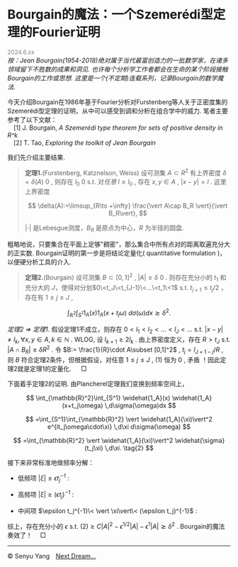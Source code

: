 <style>
.bjimg{
  position: fixed;
  top: 0;
  left: 0;
  width:100%;
height:100%;
min-width: 1000px;
z-index:-10;
zoom: 1;
  background-image: url(https://encrypted-tbn0.gstatic.com/images?q=tbn:ANd9GcQgBA_vJZU-QJZ2ZyiJQ0zo2xmpT2qMGT6gTw&s);
  background-repeat: no-repeat;
  background-size: contain;
  background-position: center 0;
  opacity: 0.3;
  }
</style>
<head>
<script src="https://cdn.mathjax.org/mathjax/latest/MathJax.js?config=TeX-AMS-MML_HTMLorMML" type="text/javascript"></script>
    <script type="text/x-mathjax-config">
        MathJax.Hub.Config({
            tex2jax: {
            skipTags: ['script', 'noscript', 'style', 'textarea', 'pre'],
            inlineMath: [['$','$']]
            }
        });
    </script>
</head>
<div class="bjimg"></div>

# Bourgain的魔法：一个Szemerédi型定理的Fourier证明

<font size="2" color="grey">2024.6.xx</font><br/>
*按：Jean Bourgain(1954-2018)绝对属于当代最富创造力的一批数学家，在诸多领域留下不胜数的成果和洞见. 也许每个分析学工作者都会在生命的某个阶段接触Bourgain的工作或思想. 这里是一个(不定期)连载系列，记录Bourgain的数学魔法.*<br/>

今天介绍Bourgain在1986年基于Fourier分析对Furstenberg等人关于正密度集的Szemerédi型定理的证明，从中可以感受到调和分析在组合学中的威力. 笔者主要参考了以下文献：<br>
&emsp;[1] J.  Bourgain, *A Szemerédi type theorem for sets of positive density in R^k* <br>
&emsp;[2] T. Tao, *Exploring the toolkit of Jean Bourgain*<br/>

我们先介绍主要结果. 

>**定理1.**(Furstenberg, Katznelson, Weiss) 设可测集 $A\subset R^2$ 有上界密度 $\delta=\delta(A)\>0$ , 则存在 $l_0\>0$ s.t. 对*任意* $l\geq l_0$ , 存在 $x,y\in A$ , $\vert x-y\vert =l$ . 这里上界密度
>
>$$
\delta(A):=\limsup_{R\to +\infty} \frac{\vert A\cap B_R \vert}{\vert B_R\vert}, 
$$
>
>$\vert \cdot\vert$ 是Lebesgue测度，$B_R$ 是原点为中心，$R$ 为半径的圆盘.

粗略地说，只要集合在平面上足够"稠密"，那么集合中所有点对的距离取遍充分大的正实数. Bourgain证明的第一步是将结论定量化( quantitative formulation )，以便硬分析工具的介入. 

>**定理2.**(Bourgain) 设可测集 $B\subset [0,1]^2$ , $\vert A\vert\geq \delta\>0$ . 则存在充分小的 $t_1$ 和充分大的 $J$，使得对分划$0\<t_J\<t_{J-1}\<...\<t_1\<1$ s.t. $t_{j+1}\leq t_j/2$ ，存在有 $1\leq j\leq J$ , 
>

$$
\int_{\mathbb{R}^2}\int_{S^1} 1_A(x) 1_A(x+t_j\omega) \ d\sigma(\omega)dx \gtrsim \delta^2. \tag{1}
$$

*定理2 $\Rightarrow$ 定理1*. 假设定理1不成立，则存在 $0<l_1<l_2<...<l_J<...$ s.t. $\vert x-y\vert\neq l_k, \forall x,y \in  A, k\in\mathbb{N}$ . WLOG, 设 $l_{k+1}\geq 2l_{k}$ . 由上界密度定义，存在 $R>t_J$ s.t. $\vert A\cap B_R\vert\geq \delta R^2$ . 令 $B:= \frac{1}{R}\cdot A\subset [0,1]^2$ ,  $t_j=l_{J+1-j}/R$ , 则 $B$ 符合定理2条件，但根据假设，对任意 $1\leq j\leq J$ , $(1)$ 恒为 $0$ , 矛盾 ！因此定理2就是定理1的定量化. &emsp; $\Box$ <br/>

下面着手定理2的证明. 由Plancherel定理我们变换到频率空间上，

$$
\int_{\mathbb{R}^2}\int_{S^1} \widehat{1_A}(x) \widehat{1_A}(x+t_j\omega) \,d\sigma(\omega)dx
$$  

$$
=\int_{S^1}\int_{\mathbb{R}^2} \vert \widehat{1_A}(\xi)\vert^2 e^{it_j\omega\cdot\xi} \,d\xi d\sigma(\omega)
$$

$$
=\int_{\mathbb{R}^2} \vert \widehat{1_A}(\xi)\vert^2 \widehat{\sigma}(t_j\xi) \,d\xi. \tag{2}
$$

接下来非常标准地做频率分解：

- 低频项 $\vert\xi\vert\leq \epsilon t_j^{-1}$ :

- 高频项 $\vert\xi\vert\geq (\epsilon t_j)^{-1}$ : 

- 中间项 $\epsilon t_j^{-1}\< \vert \xi\vert\< (\epsilon t_j)^{-1}$ : 

综上，存在充分小的 $\epsilon$ s.t. $(2)\geq C\vert A\vert^2-\epsilon^{1/2}\vert A\vert-\epsilon^1\vert A\vert \gtrsim \delta^2$ . Bourgain的魔法奏效了！&emsp; $\Box$

<hr style="height:1px">

&copy; Senyu Yang&emsp;<a href="." target="_self" >Next Dream...</a>
